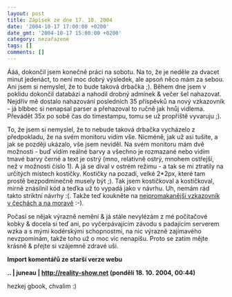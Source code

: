 ```yaml
---
layout: post
title: Zápisek ze dne 17. 10. 2004
date: '2004-10-17 17:00:00 +0200'
date_gmt: '2004-10-17 15:00:00 +0200'
category: nezařazené
tags: []
comments: []
---
```

<p>Ááá, dokončil jsem konečně práci na sobotu. Na to, že je neděle za dvacet minut jedenáct, to není  moc dobrý výsledek, ale apsoń něco mám za sebou. Ani jsem si nemyslel, že to bude taková drbačka ;).  Během dne jsem v poklidu dokončil databázi a nahodil drobný admínek &amp; večer šel nahazovat.  Nejdřív mě dostalo nahazování posledních 35 příspěvků na nový vzkazovník - já blbbec si nenapsal  parser a přehazoval to ručně jak hnůj vidlema. Převádět 35x po sobě čas do timestampu, tomu se  už propříště vyvaruju ;).</p>
<p>To, že jsem si nemyslel, že to nebude taková drbačka vycházelo z předpokladu, že na svém monitoru  vidím vše. Nicméně, jak už asi tušíte, a jak se později ukázalo, vše jsem neviděl. Na svém monitoru  mám dvě možnosti - buď vidím reálné barvy a všechno je rozmazané nebo vidím tmavé barvy černé  a text je ostrý (mno, relativně ostrý, mnohem ostřejší, než v možnosti číslo 1). A já se díval  v ostrém režimu - a tak se mi ztratily na určitých místech kostičky. Kostičky na pozadí,  velké 2*2px, které tam prostě bezpodmínečně musely být ;). Tak jsem kostičkoval a kostičkoval,  mírně znásilnil kód a teďka už to vypadá jako v návrhu. Uh, nemám rád takto striktní návrhy :(.  Takže teď koukněte na <a href="http://www.bazooka.wz.cz/vzkazy/vzkazy.php">nejpromakanější vzkazovník v  čechách a na moravě</a> :-).</p>
<p>Počasí se nějak výrazně nemění &amp; já stále nevylézám z mé počítačové kobky &amp; docela si teď ani,  po vyčerpávajícím závodu s padajícím serverem wzka a s mými kodérskými schopnostmi, na nic výrazně zajímavého  nevzpomínám, takže toho už o moc víc nenapíšu. Proto se zatím mějte krásně &amp; přejte si vzájemně zdravé uši.</p>
<div class="import-komentaru">
<p><strong>Import komentářů ze starší verze webu</strong></p>
<div class="comment">
<p style="font-weight:bold"><span class="compredmet">..</span> | <span class="comname">juneau</span> |  <a href="http://reality-show.net">http://reality-show.net</a> (pondělí&nbsp;18.&nbsp;10.&nbsp;2004,&nbsp;00:44)</p>
<p>hezkej gbook, chvalim :) </p>
</div>
</div>
